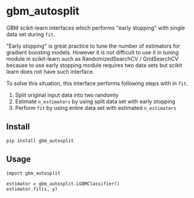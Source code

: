 # gbm_autosplit

GBM scikit-learn interfaces which performs "early stopping" with single data set during `fit`.

"Early stopping" is great practice to tune the number of estimators for gradient boosting models. 
However it is not difficult to use it in tuning module in scikit-learn such as RandomizedSearchCV / GridSearchCV
because to use early stopping module requires two data sets but scikit learn does not have such interface.

To solve this situation, this interface performs following steps with in `fit`.
1. Split original input data into two randomly
2. Estimate `n_estimators` by using split data set with early stopping
3. Perform `fit` by using entire data set with estimated `n_estimators`


## Install

```
pip install gbm_autosplit
```

## Usage

```
import gbm_autosplit

estimator = gbm_autosplit.LGBMClassifier()
estimator.fit(x, y)
```